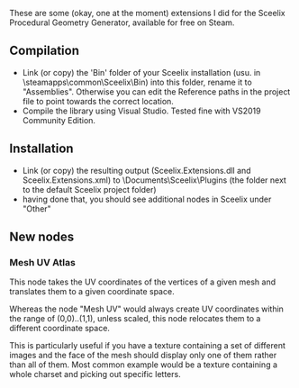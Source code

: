 These are some (okay, one at the moment) extensions I did for the Sceelix Procedural Geometry Generator, available for free on Steam.

## Compilation

* Link (or copy) the 'Bin' folder of your Sceelix installation (usu. in <path to Steam Library>\steamapps\common\Sceelix\Bin) into this folder, rename it to "Assemblies". Otherwise you can edit the Reference paths in the project file to point towards the correct location.
* Compile the library using Visual Studio. Tested fine with VS2019 Community Edition.

## Installation

* Link (or copy) the resulting output (Sceelix.Extensions.dll and Sceelix.Extensions.xml) to <your home folder>\Documents\Sceelix\Plugins (the folder next to the default Sceelix project folder)
* having done that, you should see additional nodes in Sceelix under "Other"

## New nodes

### Mesh UV Atlas

This node takes the UV coordinates of the vertices of a given mesh and translates them to a given coordinate space.

Whereas the node "Mesh UV" would always create UV coordinates within the range of (0,0)..(1,1), unless scaled, this node relocates them to a different coordinate space.

This is particularly useful if you have a texture containing a set of different images and the face of the mesh should display only one of them rather than all of them. Most common example would be a texture containing a whole charset and picking out specific letters.
